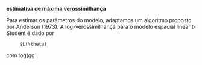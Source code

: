 **estimativa de máxima verossimilhança**

   Para estimar os parâmetros do modelo, adaptamos um algoritmo proposto por Anderson (1973).
A log-verossimilhança para o modelo espacial linear t-Student é dado por

         $L(\theta)

   com log(gg
